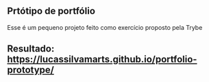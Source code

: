 ## Prtótipo de portfólio

Esse é um pequeno projeto feito como exercício proposto pela Trybe 

## Resultado: https://lucassilvamarts.github.io/portfolio-prototype/